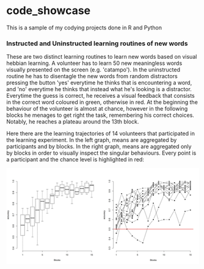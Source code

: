 # code_showcase
This is a sample of my codying projects done in R and Python
### Instructed and Uninstructed learning routines of new words
These are two distinct learning routines to learn new words based on visual hebbian learning. A volunteer has to learn 50 new meaningless words visually presented on the screen (e.g. 'catampo'). In the uninstructed routine he has to disentagle the new words from random distractors pressing the button 'yes' everytime he thinks that is encountering a word, and 'no' everytime he thinks that instead what he's looking is a distractor. Everytime the guess is correct, he receives a visual feedback that consists in the correct word coloured in green, otherwise in red. At the beginning the behaviour of the volunteer is almost at chance, however in the following blocks he menages to get right the task, remembering his correct choices. Notably, he reaches a plateau around the 13th block.

Here there are the learning trajectories of 14 volunteers that participated in the learning experiment. In the left graph, means are aggregated by participants and by blocks. In the right graph, means are aggregated only by blocks in order to visually inspect the singular behaviours. Every point is a participant and the chance level is highlighted in red:

![Learning trajectory of participants in the uninstructed learning](unlearningTrajectories.jpg)
